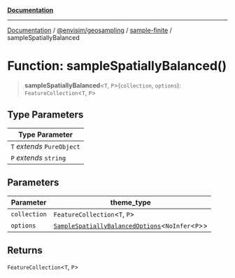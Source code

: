 [**Documentation**](../../../../README.md)

---

[Documentation](../../../../README.md) / [@envisim/geosampling](../../README.md) / [sample-finite](../README.md) / sampleSpatiallyBalanced

# Function: sampleSpatiallyBalanced()

> **sampleSpatiallyBalanced**\<`T`, `P`\>(`collection`, `options`): `FeatureCollection`\<`T`, `P`\>

## Type Parameters

| Type Parameter             |
| -------------------------- |
| `T` _extends_ `PureObject` |
| `P` _extends_ `string`     |

## Parameters

| Parameter    | theme_type                                                                                                |
| ------------ | --------------------------------------------------------------------------------------------------------- |
| `collection` | `FeatureCollection`\<`T`, `P`\>                                                                           |
| `options`    | [`SampleSpatiallyBalancedOptions`](../type-aliases/SampleSpatiallyBalancedOptions.md)\<`NoInfer`\<`P`\>\> |

## Returns

`FeatureCollection`\<`T`, `P`\>
